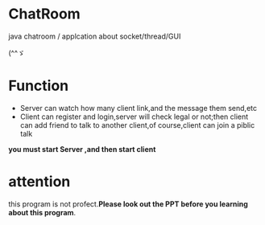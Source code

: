 # ChatRoom
java chatroom / applcation about socket/thread/GUI

(^^ゞ

# Function
- Server can watch how many client link,and the message them send,etc
- Client can register and login,server will check legal or not;then client can add friend to talk to another client,of course,client can join a piblic talk

**you must start Server ,and then start client**

# attention
this program is not profect.**Please look out the PPT before you learning about this program**.
